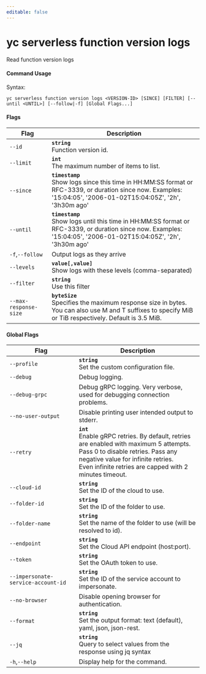 ```yaml
---
editable: false
---
```


# yc serverless function version logs

Read function version logs

#### Command Usage

Syntax: 

`yc serverless function version logs <VERSION-ID> [SINCE] [FILTER] [--until <UNTIL>] [--follow|-f] [Global Flags...]`

#### Flags

| Flag | Description |
|----|----|
|`--id`|<b>`string`</b><br/>Function version id.|
|`--limit`|<b>`int`</b><br/>The maximum number of items to list.|
|`--since`|<b>`timestamp`</b><br/>Show logs since this time in HH:MM:SS format or RFC-3339, or duration since now. Examples: '15:04:05', '2006-01-02T15:04:05Z', '2h', '3h30m ago'|
|`--until`|<b>`timestamp`</b><br/>Show logs until this time in HH:MM:SS format or RFC-3339, or duration since now. Examples: '15:04:05', '2006-01-02T15:04:05Z', '2h', '3h30m ago'|
|`-f`,`--follow`|Output logs as they arrive|
|`--levels`|<b>`value[,value]`</b><br/>Show logs with these levels (comma-separated)|
|`--filter`|<b>`string`</b><br/>Use this filter|
|`--max-response-size`|<b>`byteSize`</b><br/>Specifies the maximum response size in bytes. You can also use M and T suffixes to specify MiB or TiB respectively. Default is 3.5 MiB.|

#### Global Flags

| Flag | Description |
|----|----|
|`--profile`|<b>`string`</b><br/>Set the custom configuration file.|
|`--debug`|Debug logging.|
|`--debug-grpc`|Debug gRPC logging. Very verbose, used for debugging connection problems.|
|`--no-user-output`|Disable printing user intended output to stderr.|
|`--retry`|<b>`int`</b><br/>Enable gRPC retries. By default, retries are enabled with maximum 5 attempts.<br/>Pass 0 to disable retries. Pass any negative value for infinite retries.<br/>Even infinite retries are capped with 2 minutes timeout.|
|`--cloud-id`|<b>`string`</b><br/>Set the ID of the cloud to use.|
|`--folder-id`|<b>`string`</b><br/>Set the ID of the folder to use.|
|`--folder-name`|<b>`string`</b><br/>Set the name of the folder to use (will be resolved to id).|
|`--endpoint`|<b>`string`</b><br/>Set the Cloud API endpoint (host:port).|
|`--token`|<b>`string`</b><br/>Set the OAuth token to use.|
|`--impersonate-service-account-id`|<b>`string`</b><br/>Set the ID of the service account to impersonate.|
|`--no-browser`|Disable opening browser for authentication.|
|`--format`|<b>`string`</b><br/>Set the output format: text (default), yaml, json, json-rest.|
|`--jq`|<b>`string`</b><br/>Query to select values from the response using jq syntax|
|`-h`,`--help`|Display help for the command.|
